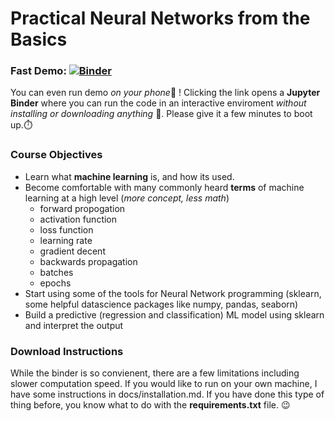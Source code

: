 # Practical Neural Networks from the Basics

### Fast Demo: [![Binder](https://mybinder.org/badge_logo.svg)](https://mybinder.org/v2/gh/josiahcoad/IntroNeuralNetworks/master)

You can even run demo *on your phone*📱 ! Clicking the link opens a **Jupyter Binder** where you can run the code in an interactive enviroment *without installing or downloading anything* 🎉. Please give it a few minutes to boot up.⏱️


### Course Objectives

- Learn what **machine learning** is, and how its used.
- Become comfortable with many commonly heard **terms** of machine learning at a high level (_more concept, less math_)
  - forward propogation
  - activation function
  - loss function
  - learning rate
  - gradient decent
  - backwards propagation
  - batches
  - epochs
- Start using some of the tools for Neural Network programming (sklearn, some helpful datascience packages like numpy, pandas, seaborn)
- Build a predictive (regression and classification) ML model using sklearn and interpret the output

### Download Instructions

While the binder is so convienent, there are a few limitations including slower computation speed. If you would like to run on your own machine, I have some instructions in docs/installation.md. If you have done this type of thing before, you know what to do with the **requirements.txt** file. 😉
